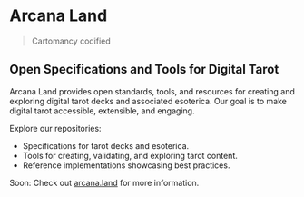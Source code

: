# Arcana Land

> Cartomancy codified

## Open Specifications and Tools for Digital Tarot

Arcana Land provides open standards, tools, and resources for creating and exploring digital tarot decks and associated esoterica. Our goal is to make digital tarot accessible, extensible, and engaging.

Explore our repositories:
- Specifications for tarot decks and esoterica.
- Tools for creating, validating, and exploring tarot content.
- Reference implementations showcasing best practices.

Soon: Check out [arcana.land](https://arcana.land) for more information.

